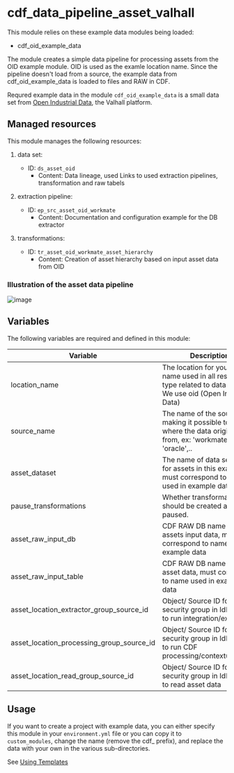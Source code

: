 # cdf_data_pipeline_asset_valhall

This module relies on these example data modules being loaded:

- cdf_oid_example_data

The module creates a simple data pipeline for processing assets from the OID example module.
OID is used as the examle location name.
Since the pipeline doesn't load from a source, the example data from cdf_oid_example_data is loaded to files and RAW in CDF.

Requred example data in the module `cdf_oid_example_data` is a small data set from [Open Industrial
Data](https://learn.cognite.com/open-industrial-data), the Valhall platform.

## Managed resources

This module manages the following resources:

1. data set:
   - ID: `ds_asset_oid`
     - Content: Data lineage, used Links to used extraction pipelines, transformation and raw tabels

2. extraction pipeline:
   - ID: `ep_src_asset_oid_workmate`
     - Content: Documentation and configuration example for the DB extractor

3. transformations:
   - ID: `tr_asset_oid_workmate_asset_hierarchy`
     - Content: Creation of asset hierarchy based on input asset data from OID

### Illustration of the asset data pipeline

![image](https://github.com/cognitedata/toolkit/assets/31886431/ba534b90-cc8f-4825-9692-d44dad58da6e)

## Variables

The following variables are required and defined in this module:

| Variable | Description |
|----------|-------------|
| location_name | The location for your data, name used in all resource type related to data pipeline. We use oid (Open Industrial Data) |
| source_name | The name of the source making it possible to identify where the data originates from, ex: 'workmate', 'sap', 'oracle',..|
| asset_dataset | The name of data set used for assets in this example, must correspond to name used in example data|
| pause_transformations | Whether transformations should be created as paused.        |
| asset_raw_input_db | CDF RAW DB name used for assets input data, must correspond to name used in example data|
| asset_raw_input_table | CDF RAW DB name used for asset data, must correspond to name used in example data|
| asset_location_extractor_group_source_id | Object/ Source ID for security group in IdP. Used to run integration/extractor|
| asset_location_processing_group_source_id | Object/ Source ID for security group in IdP. Used to run CDF processing/contextualization|
| asset_location_read_group_source_id | Object/ Source ID for security group in IdP. Used to read asset data|

## Usage

If you want to create a project with example data, you can either specify this module in your `environment.yml` file or
you can copy it to `custom_modules`, change the name (remove the cdf_ prefix), and replace the data with your own in the
various sub-directories.

See [Using Templates](https://developer.cognite.com/sdks/toolkit/templates)
